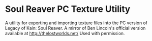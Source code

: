 # Soul Reaver PC Texture Utility
 A utility for exporting and importing texture files into the PC version of Legacy of Kain: Soul Reaver. A mirror of Ben Lincoln's official version available at http://thelostworlds.net/ Used with permission.
